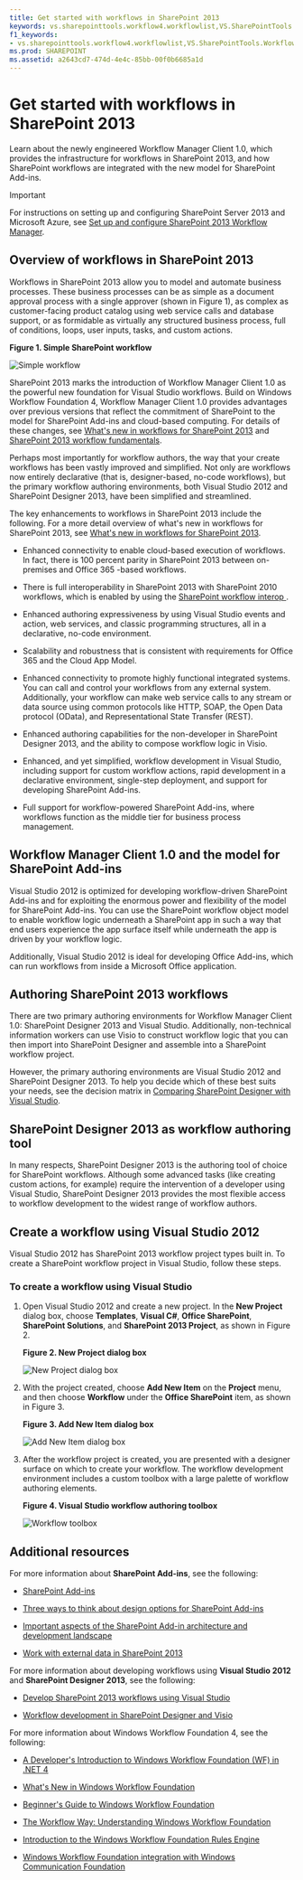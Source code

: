 ```yaml
---
title: Get started with workflows in SharePoint 2013
keywords: vs.sharepointtools.workflow4.workflowlist,VS.SharePointTools.Workflow4.WorkflowName
f1_keywords:
- vs.sharepointtools.workflow4.workflowlist,VS.SharePointTools.Workflow4.WorkflowName
ms.prod: SHAREPOINT
ms.assetid: a2643cd7-474d-4e4c-85bb-00f0b6685a1d
---
```



# Get started with workflows in SharePoint 2013
Learn about the newly engineered Workflow Manager Client 1.0, which provides the infrastructure for workflows in SharePoint 2013, and how SharePoint workflows are integrated with the new model for SharePoint Add-ins.
> [!IMPORTANT]
> For instructions on setting up and configuring SharePoint Server 2013 and Microsoft Azure, see  [Set up and configure SharePoint 2013 Workflow Manager](set-up-and-configure-sharepoint-workflow-manager.md). 
  
    
    


## Overview of workflows in SharePoint 2013
<a name="overview"> </a>

Workflows in SharePoint 2013 allow you to model and automate business processes. These business processes can be as simple as a document approval process with a single approver (shown in Figure 1), as complex as customer-facing product catalog using web service calls and database support, or as formidable as virtually any structured business process, full of conditions, loops, user inputs, tasks, and custom actions.
  
    
    

**Figure 1. Simple SharePoint workflow**

  
    
    

  
    
    
![Simple workflow](images/wfSimple.gif)
  
    
    

  
    
    
SharePoint 2013 marks the introduction of Workflow Manager Client 1.0 as the powerful new foundation for Visual Studio workflows. Build on Windows Workflow Foundation 4, Workflow Manager Client 1.0 provides advantages over previous versions that reflect the commitment of SharePoint to the model for SharePoint Add-ins and cloud-based computing. For details of these changes, see  [What's new in workflows for SharePoint 2013](what-s-new-in-workflows-for-sharepoint.md) and [SharePoint 2013 workflow fundamentals](sharepoint-workflow-fundamentals.md).
  
    
    
Perhaps most importantly for workflow authors, the way that your create workflows has been vastly improved and simplified. Not only are workflows now entirely declarative (that is, designer-based, no-code workflows), but the primary workflow authoring environments, both Visual Studio 2012 and SharePoint Designer 2013, have been simplified and streamlined.
  
    
    
The key enhancements to workflows in SharePoint 2013 include the following. For a more detail overview of what's new in workflows for SharePoint 2013, see  [What's new in workflows for SharePoint 2013](what-s-new-in-workflows-for-sharepoint.md).
  
    
    

- Enhanced connectivity to enable cloud-based execution of workflows. In fact, there is 100 percent parity in SharePoint 2013 between on-premises and Office 365 -based workflows.
    
  
- There is full interoperability in SharePoint 2013 with SharePoint 2010 workflows, which is enabled by using the  [SharePoint workflow interop ](sharepoint-workflow-fundamentals.md#bkm_InteropBridge).
    
  
- Enhanced authoring expressiveness by using Visual Studio events and action, web services, and classic programming structures, all in a declarative, no-code environment.
    
  
- Scalability and robustness that is consistent with requirements for Office 365 and the Cloud App Model.
    
  
- Enhanced connectivity to promote highly functional integrated systems. You can call and control your workflows from any external system. Additionally, your workflow can make web service calls to any stream or data source using common protocols like HTTP, SOAP, the Open Data protocol (OData), and Representational State Transfer (REST).
    
  
- Enhanced authoring capabilities for the non-developer in SharePoint Designer 2013, and the ability to compose workflow logic in Visio.
    
  
- Enhanced, and yet simplified, workflow development in Visual Studio, including support for custom workflow actions, rapid development in a declarative environment, single-step deployment, and support for developing SharePoint Add-ins.
    
  
- Full support for workflow-powered SharePoint Add-ins, where workflows function as the middle tier for business process management.
    
  

## Workflow Manager Client 1.0 and the model for SharePoint Add-ins
<a name="bm_appModel"> </a>

Visual Studio 2012 is optimized for developing workflow-driven SharePoint Add-ins and for exploiting the enormous power and flexibility of the model for SharePoint Add-ins. You can use the SharePoint workflow object model to enable workflow logic underneath a SharePoint app in such a way that end users experience the app surface itself while underneath the app is driven by your workflow logic.
  
    
    
Additionally, Visual Studio 2012 is ideal for developing Office Add-ins, which can run workflows from inside a Microsoft Office application.
  
    
    

## Authoring SharePoint 2013 workflows
<a name="bm_authoringwf"> </a>

There are two primary authoring environments for Workflow Manager Client 1.0: SharePoint Designer 2013 and Visual Studio. Additionally, non-technical information workers can use Visio to construct workflow logic that you can then import into SharePoint Designer and assemble into a SharePoint workflow project.
  
    
    
However, the primary authoring environments are Visual Studio 2012 and SharePoint Designer 2013. To help you decide which of these best suits your needs, see the decision matrix in  [Comparing SharePoint Designer with Visual Studio](develop-sharepoint-workflows-using-visual-studio.md#bkm_Comparing).
  
    
    

## SharePoint Designer 2013 as workflow authoring tool
<a name="bm_spd"> </a>

In many respects, SharePoint Designer 2013 is the authoring tool of choice for SharePoint workflows. Although some advanced tasks (like creating custom actions, for example) require the intervention of a developer using Visual Studio, SharePoint Designer 2013 provides the most flexible access to workflow development to the widest range of workflow authors.
  
    
    

## Create a workflow using Visual Studio 2012
<a name="create"> </a>

Visual Studio 2012 has SharePoint 2013 workflow project types built in. To create a SharePoint workflow project in Visual Studio, follow these steps.
  
    
    

### To create a workflow using Visual Studio


1. Open Visual Studio 2012 and create a new project. In the **New Project** dialog box, choose **Templates**, **Visual C#**, **Office SharePoint**, **SharePoint Solutions**, and **SharePoint 2013 Project**, as shown in Figure 2.
    
   **Figure 2. New Project dialog box**

  

     ![New Project dialog box](images/wfNewProject_b2.png)
  

  

  
2. With the project created, choose **Add New Item** on the **Project** menu, and then choose **Workflow** under the **Office SharePoint** item, as shown in Figure 3.
    
   **Figure 3. Add New Item dialog box**

  

     ![Add New Item dialog box](images/wfAddNewItemDialog_b2.png)
  

  

  
3. After the workflow project is created, you are presented with a designer surface on which to create your workflow. The workflow development environment includes a custom toolbox with a large palette of workflow authoring elements.
    
   **Figure 4. Visual Studio workflow authoring toolbox**

  

     ![Workflow toolbox](images/wfToolbox_b2.png)
  

  

  

## Additional resources
<a name="information"> </a>

For more information about **SharePoint Add-ins**, see the following:
  
    
    

-  [SharePoint Add-ins](http://msdn.microsoft.com/library/cd1eda9e-8e54-4223-93a9-a6ea0d18df70%28Office.15%29.aspx)
    
  
-  [Three ways to think about design options for SharePoint Add-ins](http://msdn.microsoft.com/library/0942fdce-3227-496a-8873-399fc1dbb72c%28Office.15%29.aspx)
    
  
-  [Important aspects of the SharePoint Add-in architecture and development landscape](http://msdn.microsoft.com/library/ae96572b-8f06-4fd3-854f-fc312f7f2d88%28Office.15%29.aspx)
    
  
-  [Work with external data in SharePoint 2013](http://msdn.microsoft.com/library/1534a5f4-1d83-45b4-9714-3a1995677d85%28Office.15%29.aspx)
    
  
For more information about developing workflows using **Visual Studio 2012** and **SharePoint Designer 2013**, see the following:
  
    
    

-  [Develop SharePoint 2013 workflows using Visual Studio](develop-sharepoint-workflows-using-visual-studio.md)
    
  
-  [Workflow development in SharePoint Designer and Visio](workflow-development-in-sharepoint-designer-and-visio.md)
    
  
For more information about Windows Workflow Foundation 4, see the following: 
  
    
    

-  [A Developer's Introduction to Windows Workflow Foundation (WF) in .NET 4](http://msdn.microsoft.com/en-us/library/ee342461.aspx)
    
  
-  [What's New in Windows Workflow Foundation](http://msdn.microsoft.com/en-us/library/dd489410%28v=vs.110%29.aspx)
    
  
-  [Beginner's Guide to Windows Workflow Foundation](http://msdn.microsoft.com/en-us/netframework/first-steps-with-wf.aspx)
    
  
-  [The Workflow Way: Understanding Windows Workflow Foundation](http://msdn.microsoft.com/en-us/library/dd851337.aspx)
    
  
-  [Introduction to the Windows Workflow Foundation Rules Engine](http://msdn.microsoft.com/en-us/library/dd554919.aspx)
    
  
-  [Windows Workflow Foundation integration with Windows Communication Foundation](http://msdn.microsoft.com/en-us/library/cc626077.aspx)
    
  


